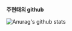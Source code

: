**주현태의 github**

![Anurag's github stats](https://github-readme-stats.vercel.app/api?username=jabel123&show_icons=true&theme=radical)
